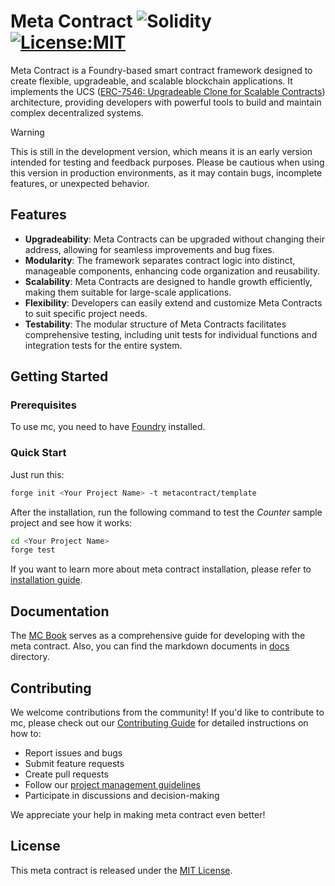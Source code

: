 # Meta Contract ![Solidity][solidity-shield] [![License:MIT][license-shield]](./LICENSE)
<!-- [![CI][ci-shield]][ci-url] -->

[solidity-shield]: https://img.shields.io/badge/Built_with-Solidity-rgb(85,84,217)
[license-shield]: https://img.shields.io/badge/license-MIT-blue.svg
[ci-shield]: https://img.shields.io/github/actions/workflow/status/metacontract/mc/ci.yml?branch=main&label=build
[ci-url]: https://github.com/metacontract/mc/actions/workflows/ci.yml

Meta Contract is a Foundry-based smart contract framework designed to create flexible, upgradeable, and scalable blockchain applications. It implements the UCS ([ERC-7546: Upgradeable Clone for Scalable Contracts](https://eips.ethereum.org/EIPS/eip-7546)) architecture, providing developers with powerful tools to build and maintain complex decentralized systems.

> [!WARNING]
> This is still in the development version, which means it is an early version intended for testing and feedback purposes. Please be cautious when using this version in production environments, as it may contain bugs, incomplete features, or unexpected behavior.

## Features

- **Upgradeability**: Meta Contracts can be upgraded without changing their address, allowing for seamless improvements and bug fixes.
- **Modularity**: The framework separates contract logic into distinct, manageable components, enhancing code organization and reusability.
- **Scalability**: Meta Contracts are designed to handle growth efficiently, making them suitable for large-scale applications.
- **Flexibility**: Developers can easily extend and customize Meta Contracts to suit specific project needs.
- **Testability**: The modular structure of Meta Contracts facilitates comprehensive testing, including unit tests for individual functions and integration tests for the entire system.

## Getting Started

### Prerequisites

To use mc, you need to have [Foundry](https://github.com/foundry-rs/foundry) installed.

### Quick Start

Just run this:

```bash
forge init <Your Project Name> -t metacontract/template
```

After the installation, run the following command to test the _Counter_ sample project and see how it works:

```bash
cd <Your Project Name>
forge test
```

If you want to learn more about meta contract installation, please refer to [installation guide](https://mc-book.ecdysis.xyz/guides/setup/installation).

## Documentation

The [MC Book](https://mc-book.ecdysis.xyz/) serves as a comprehensive guide for developing with the meta contract. Also, you can find the markdown documents in [docs](./site/docs) directory.

## Contributing

We welcome contributions from the community! If you'd like to contribute to mc, please check out our [Contributing Guide](./CONTRIBUTING.md) for detailed instructions on how to:
- Report issues and bugs
- Submit feature requests
- Create pull requests
- Follow our [project management guidelines](https://mc-book.ecdysis.xyz/guides/project-management)
- Participate in discussions and decision-making

We appreciate your help in making meta contract even better!

## License
This meta contract is released under the [MIT License](./LICENSE).
